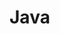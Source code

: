 # Java

[큐(Queue)]:(https://velog.io/@db_jam/%EC%9E%90%EB%B0%94-%ED%81%90Queue-%EC%9E%90%EB%A3%8C%EA%B5%AC%EC%A1%B0-%EC%A0%95%EB%A6%AC)
